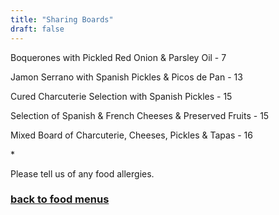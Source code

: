 ```yaml
---
title: "Sharing Boards"
draft: false
---
```

<!-- Sharing Boards tile -->
<div class="tile food-menu-tile">

  <p>Boquerones with Pickled Red Onion & Parsley Oil - 7</p>

  <p>Jamon Serrano with Spanish Pickles & Picos de Pan - 13</p>

  <p>Cured Charcuterie Selection with Spanish Pickles - 15</p>

  <p>Selection of Spanish & French Cheeses & Preserved Fruits - 15</p>

  <p>Mixed Board of Charcuterie, Cheeses, Pickles & Tapas - 16</p>

  <p>*</p>

  <p>Please tell us of any food allergies.</p>

  <a href="/food-menus"><h3>back to food menus</h3></a>

</div>
